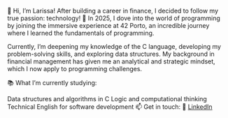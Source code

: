 👋 Hi, I’m Larissa!
After building a career in finance, I decided to follow my true passion: technology! 🚀 In 2025, I dove into the world of programming by joining the immersive experience at 42 Porto, an incredible journey where I learned the fundamentals of programming.

Currently, I’m deepening my knowledge of the C language, developing my problem-solving skills, and exploring data structures. My background in financial management has given me an analytical and strategic mindset, which I now apply to programming challenges.

📚 What I’m currently studying:

Data structures and algorithms in C
Logic and computational thinking
Technical English for software development
📫 Get in touch:
🔗 [LinkedIn](https://www.linkedin.com/in/larissamvaz/)
